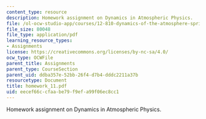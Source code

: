 ```yaml
---
content_type: resource
description: Homework assignment on Dynamics in Atmospheric Physics.
file: /ol-ocw-studio-app/courses/12-810-dynamics-of-the-atmosphere-spring-2008/eecef66ccfaabe79f9efa99f06ec8cc1_homework_11.pdf
file_size: 80048
file_type: application/pdf
learning_resource_types:
- Assignments
license: https://creativecommons.org/licenses/by-nc-sa/4.0/
ocw_type: OCWFile
parent_title: Assignments
parent_type: CourseSection
parent_uid: ddba357e-52bb-26f4-d7b4-dddc2211a37b
resourcetype: Document
title: homework_11.pdf
uid: eecef66c-cfaa-be79-f9ef-a99f06ec8cc1
---
```

Homework assignment on Dynamics in Atmospheric Physics.
